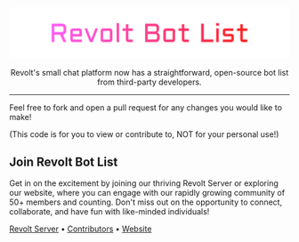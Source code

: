 <p align="center"><img src="./rbl-text-by-axorax.svg"/></p>

<p align="center">Revolt's small chat platform now has a straightforward, open-source bot list from third-party developers.</p>

---

Feel free to fork and open a pull request for any changes you would like to make!

(This code is for you to view or contribute to, NOT for your personal use!)

## Join Revolt Bot List

Get in on the excitement by joining our thriving Revolt Server or exploring our website, where you can engage with our rapidly growing community of 50+ members and counting. Don't miss out on the opportunity to connect, collaborate, and have fun with like-minded individuals!

[Revolt Server](https://rvlt.gg/kmZBZ6h1) • [Contributors](https://github.com/BrydenIsNotSmart/Revolt-Bot-List/graphs/contributors) • [Website](https://revoltbots.org)
